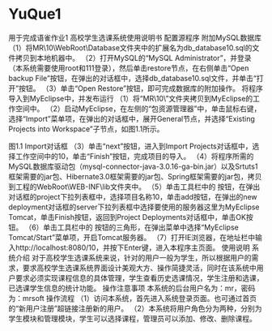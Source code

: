 # YuQue1
用于完成语雀作业1
高校学生选课系统使用说明书
配置源程序
附加MySQL数据库
（1）将MR\10\WebRoot\Database文件夹中的扩展名为db_database10.sql的文件拷贝到本地机器中。
（2）打开MySQL的“MySQL Administrator”，并登录（本系统需要使用root和111登录），然后单击restore节点，在右侧单击“Open backup File”按钮，在弹出的对话框中，选择db_database10.sql文件，并单击“打开”按钮。 
（3）单击“Open Restore”按钮，即可完成数据库的附加操作。
将程序导入到MyEclipse中，并发布运行
（1）将“MR\10\”文件夹拷贝到MyEclipse的工作空间中。
（2）启动MyEclipse，在左侧的“包资源管理器”中，单击鼠标右键，选择“Import”菜单项，在弹出的对话框中，展开General节点，并选择“Existing Projects into Workspace”子节点，如图1.1所示。
 
图1.1  Import对话框
（3）单击“next”按钮，进入到Import Projects对话框中，选择工作空间中的10，单击“Finish”按钮，完成项目的导入。
（4）将程序所需的MySQL数据库驱动包（mysql-connector-java-3.0.16-ga-bin.jar）以及Srtuts1框架需要的jar包、Hibernate3.0框架需要的jar包、Spring框架需要的jar包，拷贝到工程的WebRoot\WEB-INF\lib文件夹中。
（5）单击工具栏中的 按钮，在弹出对话框的project下拉列表框中，选择项目名称10，单击add按钮，在弹出的new deployment对话框的server下拉列表框中选择要使用的服务器这里为MyEclipse Tomcat，单击Finish按钮，返回到Project Deployments对话框中，单击OK按钮。
（6）单击工具栏中的 按钮的三角形，在弹出菜单中选择“MyEclipse Tomcat/Start”菜单项，开启Tomcat服务器。
（7）打开IE浏览器，在地址栏中输入http://localhost:8080/10，并按下Enter键，进入本程序主页面。
使用说明
系统介绍
对于高校学生选课系统来说，针对的用户一般为学生，所以根据用户的需求，要求高校学生选课系统界面设计美观大方、操作简捷灵活，同时在该系统中用户要求必须实现课程信息的具体管理，学生查看历史选课情况，学生注册和选课，已选课学生信息的统计功能。
操作注意事项
本系统的后台用户名为：mr，密码为：mrsoft
操作流程
（1）访问本系统，首先进入系统登录页面。也可通过首页的“新用户注册”超链接注册新的用户。
（2）本系统将用户角色分为两种，分别为学生模块和管理模块，学生可以选择课程，管理员可以添加、修改、删除课程。



